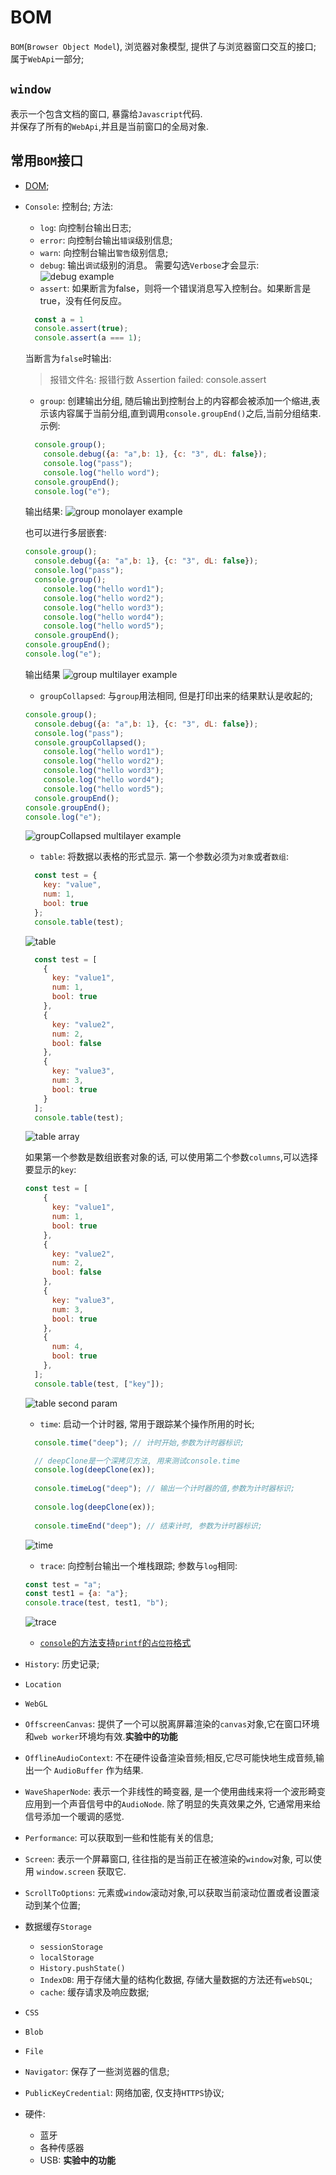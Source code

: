 # BOM

```BOM```(```Browser Object Model```), 浏览器对象模型, 提供了与浏览器窗口交互的接口;  
属于```WebApi```一部分;

## ```window```

  表示一个包含文档的窗口, 暴露给```Javascript```代码.  
  并保存了所有的```WebApi```,并且是当前窗口的全局对象.

## 常用```BOM```接口

+ [DOM](./DOM);
+ ```Console```: 控制台;
  方法:  
  + ```log```: 向控制台输出日志;
  + ```error```: 向控制台输出```错误```级别信息;
  + ```warn```: 向控制台输出```警告```级别信息;
  + ```debug```: 输出```调试```级别的消息。
  需要勾选```Verbose```才会显示:
  ![debug example](./img/BOM_console.debug.jpg)
  + ```assert```: 如果断言为false，则将一个错误消息写入控制台。如果断言是 true，没有任何反应。

  ```JavaScript
    const a = 1
    console.assert(true);
    console.assert(a === 1);
  ```

  当断言为```false```时输出:
  > 报错文件名: 报错行数 Assertion failed: console.assert
  + ```group```: 创建输出分组, 随后输出到控制台上的内容都会被添加一个缩进,表示该内容属于当前分组,直到调用```console.groupEnd()```之后,当前分组结束.  
  示例:  
  
  ```JavaScript
    console.group();
      console.debug({a: "a",b: 1}, {c: "3", dL: false});
      console.log("pass");
      console.log("hello word");
    console.groupEnd();
    console.log("e");
  ```
  
  输出结果:
  ![group monolayer example](./img/BOM_console.group_monolayer.png)

  也可以进行多层嵌套:

  ```JavaScript
  console.group();
    console.debug({a: "a",b: 1}, {c: "3", dL: false});
    console.log("pass");
    console.group();
      console.log("hello word1");
      console.log("hello word2");
      console.log("hello word3");
      console.log("hello word4");
      console.log("hello word5");
    console.groupEnd();
  console.groupEnd();
  console.log("e");
  ```

  输出结果
  ![group multilayer example](./img/BOM_console.group_multilayer.png)
  + ```groupCollapsed```: 与```group```用法相同, 但是打印出来的结果默认是收起的;

  ```JavaScript
  console.group();
    console.debug({a: "a",b: 1}, {c: "3", dL: false});
    console.log("pass");
    console.groupCollapsed();
      console.log("hello word1");
      console.log("hello word2");
      console.log("hello word3");
      console.log("hello word4");
      console.log("hello word5");
    console.groupEnd();
  console.groupEnd();
  console.log("e");
  ```

  ![groupCollapsed multilayer example](./img/BOM_console.groupCollapsed_multilayer.png)

  + ```table```: 将数据以表格的形式显示.
  第一个参数必须为```对象```或者```数组```:

  ```JavaScript
    const test = {
      key: "value",
      num: 1,
      bool: true
    };
    console.table(test);
  ```

  ![table](./img/BOM_console.table_default.png)

  ```javaScript
    const test = [
      {
        key: "value1",
        num: 1,
        bool: true
      },
      {
        key: "value2",
        num: 2,
        bool: false
      },
      {
        key: "value3",
        num: 3,
        bool: true
      }
    ];
    console.table(test);
  ```

  ![table array](./img/BOM_console.table_default_array.png)

  如果第一个参数是数组嵌套对象的话, 可以使用第二个参数```columns```,可以选择要显示的```key```:

  ```JavaScript
  const test = [
      {
        key: "value1",
        num: 1,
        bool: true
      },
      {
        key: "value2",
        num: 2,
        bool: false
      },
      {
        key: "value3",
        num: 3,
        bool: true
      },
      {
        num: 4,
        bool: true
      },
    ];
    console.table(test, ["key"]);
  ```

  ![table second param](./img/BOM_console.table_second.png)

  + ```time```: 启动一个计时器, 常用于跟踪某个操作所用的时长;
  
  ```JavaScript
    console.time("deep"); // 计时开始,参数为计时器标识;

    // deepClone是一个深拷贝方法, 用来测试console.time
    console.log(deepClone(ex));
    
    console.timeLog("deep"); // 输出一个计时器的值,参数为计时器标识;
    
    console.log(deepClone(ex));
    
    console.timeEnd("deep"); // 结束计时, 参数为计时器标识;
  ```

  ![time](./img/BOM_console.time.png)

  + ```trace```: 向控制台输出一个堆栈跟踪;
  参数与```log```相同:

  ```JavaScript
  const test = "a";
  const test1 = {a: "a"};
  console.trace(test, test1, "b");
  ```

  ![trace](./img/BOM_console.trace.png)

  + [```console```的方法支持```printf```的```占位符```格式](https://juejin.cn/post/6844904023183769607)

+ ```History```: 历史记录;
+ ```Location```
+ ```WebGL```
+ ```OffscreenCanvas```: 提供了一个可以脱离屏幕渲染的```canvas```对象,它在窗口环境和```web worker```环境均有效.**实验中的功能**
+ ```OfflineAudioContext```: 不在硬件设备渲染音频;相反,它尽可能快地生成音频,输出一个 ```AudioBuffer``` 作为结果.
+ ```WaveShaperNode```: 表示一个非线性的畸变器, 是一个使用曲线来将一个波形畸变应用到一个声音信号中的```AudioNode```. 除了明显的失真效果之外, 它通常用来给信号添加一个暖调的感觉.
+ ```Performance```: 可以获取到一些和性能有关的信息;
+ ```Screen```: 表示一个屏幕窗口, 往往指的是当前正在被渲染的```window```对象, 可以使用 ```window.screen``` 获取它.
+ ```ScrollToOptions```: 元素或```window```滚动对象,可以获取当前滚动位置或者设置滚动到某个位置;
+ 数据缓存```Storage```
  + ```sessionStorage```
  + ```localStorage```
  + ```History.pushState()```
  + ```IndexDB```: 用于存储大量的结构化数据, 存储大量数据的方法还有```webSQL```;
  + ```cache```: 缓存请求及响应数据;
+ ```CSS```
+ ```Blob```
+ ```File```
+ ```Navigator```: 保存了一些浏览器的信息;
+ ```PublicKeyCredential```: 网络加密, 仅支持```HTTPS```协议;
+ 硬件:
  + 蓝牙
  + 各种传感器
  + USB: **实验中的功能**
